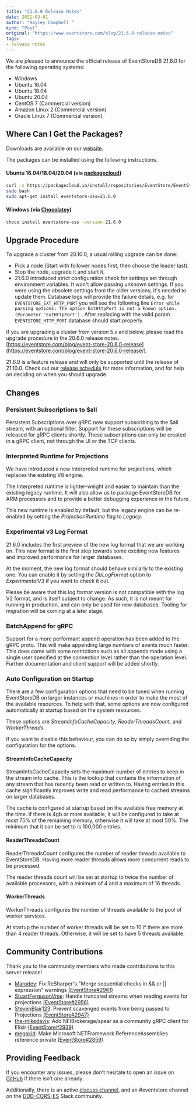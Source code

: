 ```yaml
---
title: "21.6.0 Release Notes"
date: 2021-03-01
author: "Hayley Campbell "
kind: "Post"
original: "https://www.eventstore.com/blog/21.6.0-release-notes"
tags:
- release notes
---
```


We are pleased to announce the official release of EventStoreDB 21.6.0 for the following operating systems:

*   Windows
*   Ubuntu 16.04
*   Ubuntu 18.04
*   Ubuntu 20.04
*   CentOS 7 (Commercial version)
*   Amazon Linux 2 (Commercial version)
*   Oracle Linux 7 (Commercial version)

## Where Can I Get the Packages?

Downloads are available on our [website](https://eventstore.com/downloads/).

The packages can be installed using the following instructions.

#### Ubuntu 16.04/18.04/20.04 (via [packagecloud](https://packagecloud.io/EventStore/EventStore-OSS))

```bash
curl -s https://packagecloud.io/install/repositories/EventStore/EventStore-OSS/script.deb.sh |
sudo bash
sudo apt-get install eventstore-oss=21.6.0
```

#### Windows (via [Chocolatey](https://chocolatey.org/packages/eventstore-oss))

```bash
choco install eventstore-oss -version 21.6.0
```

## Upgrade Procedure

To upgrade a cluster from 20.10.0, a usual rolling upgrade can be done:

*   Pick a node (Start with follower nodes first, then choose the leader last).
*   Stop the node, upgrade it and start it.
*   21.6.0 introduced strict configuration check for settings set through environment variables. It won't allow passing unknown settings. If you were using the obsolete settings from the older versions, it's needed to update them. Database logs will provide the failure details, e.g. for `EVENTSTORE_EXT_HTTP_PORT` you will see the following line `Error while parsing options: The option ExtHttpPort is not a known option. (Parameter 'ExtHttpPort')` . After replacing with the valid param `EVENTSTORE_HTTP_PORT` database should start properly.

If you are upgrading a cluster from version 5.x and below, please read the upgrade procedure in the 20.6.0 release notes. [https://eventstore.com/blog/event-store-20.6.0-release](https://eventstore.com/blog/event-store-20.6.0-release/).

21.6.0 is a feature release and will only be supported until the release of 21.10.0. Check out our [release schedule](https://www.eventstore.com/eventstoredb-long-term-support-and-release-schedule) for more information, and for help on deciding on when you should upgrade.

## Changes

### Persistent Subscriptions to $all

Persistent Subscriptions over gRPC now support subscribing to the $all stream, with an optional filter. Support for these subscriptions will be released for gRPC clients shortly. These subscriptions can only be created in a gRPC client, not through the UI or the TCP clients.

### Interpreted Runtime for Projections

We have introduced a new Interpreted runtime for projections, which replaces the existing V8 engine.

The Interpreted runtime is lighter-weight and easier to maintain than the existing legacy runtime. It will also allow us to package EventStoreDB for ARM processors and to provide a better debugging experience in the future.

This new runtime is enabled by default, but the legacy engine can be re-enabled by setting the _ProjectionRuntime_ flag to _Legacy_.

### Experimental v3 Log Format

21.6.0 includes the first preview of the new log format that we are working on. This new format is the first step towards some exciting new features and improved performance for larger databases.

At the moment, the new log format should behave similarly to the existing one. You can enable it by setting the _DbLogFormat_ option to _ExperimentalV3_ if you want to check it out.

Please be aware that this log format version is not compatible with the log V2 format, and is itself subject to change. As such, it is not meant for running in production, and can only be used for new databases. Tooling for migration will be coming at a later stage.

### BatchAppend for gRPC

Support for a more performant append operation has been added to the gRPC proto. This will make appending large numbers of events much faster. This does come with some restrictions such as all appends made using a single user specified at the connection level rather than the operation level. Further documentation and client support will be added shortly.

### Auto Configuration on Startup

There are a few configuration options that need to be tuned when running EventStoreDB on larger instances or machines in order to make the most of the available resources. To help with that, some options are now configured automatically at startup based on the system resources.

These options are _StreamInfoCacheCapacity_, _ReaderThreadsCount_, and _WorkerThreads_.

If you want to disable this behaviour, you can do so by simply overriding the configuration for the options.

#### StreamInfoCacheCapacity

StreamInfoCacheCapacity sets the maximum number of entries to keep in the stream info cache. This is the lookup that contains the information of any stream that has recently been read or written to. Having entries in this cache significantly improves write and read performance to cached streams on larger databases.

The cache is configured at startup based on the available free memory at the time. If there is 4gb or more available, it will be configured to take at most 75% of the remaining memory, otherwise it will take at most 50%. The minimum that it can be set to is 100,000 entries.

#### ReaderThreadsCount

ReaderThreadsCount configures the number of reader threads available to EventStoreDB. Having more reader threads allows more concurrent reads to be processed.

The reader threads count will be set at startup to twice the number of available processors, with a minimum of 4 and a maximum of 16 threads.

#### WorkerThreads

WorkerThreads configures the number of threads available to the pool of worker services.

At startup the number of worker threads will be set to 10 if there are more than 4 reader threads. Otherwise, it will be set to have 5 threads available.

## Community Contributions

Thank you to the community members who made contributions to this server release!

*   [Marodev](https://github.com/marodev): Fix ReSharper's "Merge sequential checks in && or || expression” warnings [(EventStore#2961)](https://github.com/EventStore/EventStore/pull/2961)
*   [StuartFergusonVme](https://github.com/StuartFergusonVme): Handle truncated streams when reading events for projections [(EventStore#2956)](https://github.com/EventStore/EventStore/pull/2956)
*   [StevenBlair123](https://github.com/StevenBlair123): Prevent scavenged events from being passed to Projections [(EventStore#2947)](https://github.com/EventStore/EventStore/pull/2947)
*   [the-mikedavis](https://github.com/the-mikedavis): Add NFIBrokerage/spear as a community gRPC client for Elixir [(EventStore#2939)](https://github.com/EventStore/EventStore/pull/2939)
*   [megakid](https://github.com/megakid): Make Microsoft.NETFramework.ReferenceAssemblies reference private [(EventStore#2859)](https://github.com/EventStore/EventStore/pull/2859)

## Providing Feedback

If you encounter any issues, please don’t hesitate to open an issue on [GitHub](https://github.com/eventstore/eventstore) if there isn’t one already.

Additionally, there is an active [discuss channel](https://discuss.eventstore.com/), and an #eventstore channel on the [DDD-CQRS-ES](https://j.mp/ddd-es-cqrs) Slack community.
